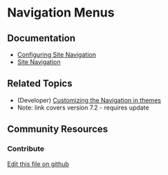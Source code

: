 # Navigation Menus

## Documentation

* [Configuring Site Navigation](https://learn.liferay.com/dxp/7.x/en/site-building/04-site-navigation/configuring-site-navigation.html)
* [Site Navigation](https://learn.liferay.com/dxp/7.x/en/site-building/site_navigation.html)

## Related Topics

* (Developer) [Customizing the Navigation in themes](https://portal.liferay.dev/docs/7-2/tutorials/-/knowledge_base/t/customizing-the-navigation)
* Note: link covers version 7.2 - requires update

## Community Resources


### Contribute

[Edit this file on github](https://github.com/olafk/controlpanel-documentation-docs/blob/master/md/73en/com_liferay_site_navigation_admin_web_portlet_SiteNavigationAdminPortlet.md)
